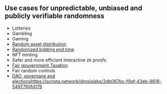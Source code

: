 ## Use cases for unpredictable, unbiased and publicly verifiable randomness

- Lotteries
- Gambling
- Gaming
- [Random asset distribution](https://scripta.network/@noislabs/d9bdb593-f843-4a39-9bf7-ce018dbc961d)
- [Randomized bidding end time](https://www.youtube.com/watch?time_continue=5453&v=9RhjJpiWY7M&embeds_referring_euri=https%3A%2F%2Fblog.cosmwasmdev.com%2F&feature=emb_title) 
- NFT minting
- Safer and more efficient Interactive zk proofs
- [Fair gouvernment Taxation](https://scripta.network/@noislabs/a6830759-722f-4524-ae19-ec483cdf0140)
- Fair random controls
- [DAO, governane and elections](https://scripta.network/@noislabs/2db067bc-f9af-43eb-9818-5497760fd179)https://scripta.network/@noislabs/2db067bc-f9af-43eb-9818-5497760fd179
